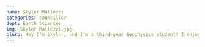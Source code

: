 ```yaml
---
name: Skyler Mallozzi
categories: councillor
dept: Earth Sciences
img: Skyler Mallozzi.jpg
blurb: Hey I'm Skyler, and I'm a third-year Geophysics student! I enjoy mountain biking, rock climbing, playing hockey, and camping. I'm really excited to be a part of the science society, and to be representing the Earth Science Department!
---
```

